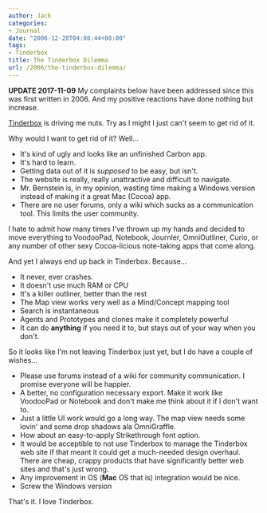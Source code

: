 ```yaml
---
author: Jack
categories:
- Journal
date: "2006-12-28T04:08:44+00:00"
tags:
- Tinderbox
title: The Tinderbox Dilemma
url: /2006/the-tinderbox-dilemma/
---
```


**UPDATE 2017-11-09** My complaints below have been addressed since this was first written in 2006. And my positive reactions have done nothing but increase.

[Tinderbox][2] is driving me nuts. Try as I might I just can't seem to get rid of it.

Why would I want to get rid of it? Well...

- It's kind of ugly and looks like an unfinished Carbon app. 
- It's hard to learn. 
- Getting data out of it is _supposed_ to be easy, but isn't.
- The website is really, really unattractive and difficult to navigate. 
- Mr. Bernstein is, in my opinion, wasting time making a Windows version instead of making it a great Mac (Cocoa) app. 
- There are no user forums, only a wiki which sucks as a communication tool. This limits the user community.


I hate to admit how many times I've thrown up my hands and decided to move everything to VoodooPad, Notebook, Journler, OmniOutliner, Curio, or any number of other sexy Cocoa-licious note-taking apps that come along.

And yet I always end up back in Tinderbox. Because&#8230;

- It never, ever crashes.
- It doesn't use much RAM or CPU
- It's a killer outliner, better than the rest
- The Map view works very well as a Mind/Concept mapping tool
- Search is instantaneous
- Agents and Prototypes and clones make it completely powerful
- It can do **anything** if you need it to, but stays out of your way when you don't.

So it looks like I'm not leaving Tinderbox just yet, but I do have a couple of wishes&#8230;

- Please use forums instead of a wiki for community communication. I promise everyone will be happier.
- A better, no configuration necessary export. Make it work like VoodooPad or Notebook and don't make me think about it if I don't want to.
- Just a little UI work would go a long way. The map view needs some lovin' and some drop shadows ala OmniGraffle. 
- How about an easy-to-apply Strikethrough font option.
- It would be acceptible to not use Tinderbox to manage the Tinderbox web site if that meant it could get a much-needed design overhaul. There are cheap, crappy products that have significantly better web sites and that's just wrong.
- Any improvement in OS (**Mac** OS that is) integration would be nice.
- Screw the Windows version 


That's it. I love Tinderbox.

 [1]: /assets/2006/12/28/TinderLogo.gif
 [2]: http://www.eastgate.com/tinderbox